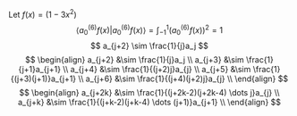 Let $f(x) = (1-3x^2)$
$$
\langle a_0^{(6)} f(x)| a_0^{(6)} f(x)\rangle = \int_{-1}^1 (a_0^{(6)} f(x))^2 = 1
$$
$$
a_{j+2} \sim \frac{1}{j}a_j
$$
$$
\begin{align}
a_{j+2} &\sim \frac{1}{j}a_j \\
a_{j+3} &\sim \frac{1}{j+1}a_{j+1} \\
a_{j+4} &\sim \frac{1}{(j+2)j}a_{j} \\
a_{j+5} &\sim \frac{1}{(j+3)(j+1)}a_{j+1} \\
a_{j+6} &\sim \frac{1}{(j+4)(j+2)j}a_{j} \\
\end{align}
$$
$$
\begin{align}
a_{j+2k} &\sim \frac{1}{(j+2k-2)(j+2k-4) \dots j}a_{j} \\
a_{j+k} &\sim \frac{1}{(j+k-2)(j+k-4) \dots (j+1)}a_{j+1} \\
\end{align}
$$